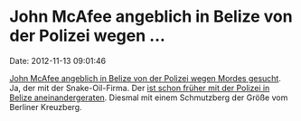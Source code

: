 John McAfee angeblich in Belize von der Polizei wegen \...
==========================================================

Date: 2012-11-13 09:01:46

[John McAfee angeblich in Belize von der Polizei wegen Mordes
gesucht](http://gizmodo.com/5959812/john-mcafee-wanted-for-murder). Ja,
der mit der Snake-Oil-Firma. Der [ist schon früher mit der Polizei in
Belize aneinandergeraten](/?ts=b15d3093). Diesmal mit einem Schmutzberg
der Größe vom Berliner Kreuzberg.
